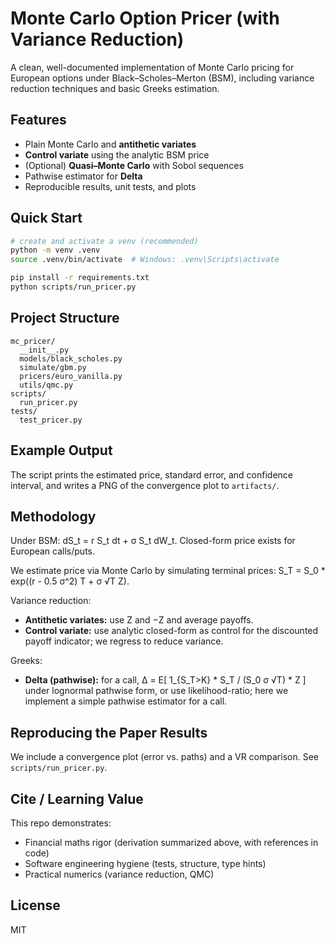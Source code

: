 # Monte Carlo Option Pricer (with Variance Reduction)

A clean, well-documented implementation of Monte Carlo pricing for European options under Black–Scholes–Merton (BSM), including variance reduction techniques and basic Greeks estimation.

## Features
- Plain Monte Carlo and **antithetic variates**
- **Control variate** using the analytic BSM price
- (Optional) **Quasi–Monte Carlo** with Sobol sequences
- Pathwise estimator for **Delta**
- Reproducible results, unit tests, and plots

## Quick Start
```bash
# create and activate a venv (recommended)
python -m venv .venv
source .venv/bin/activate  # Windows: .venv\Scripts\activate

pip install -r requirements.txt
python scripts/run_pricer.py
```

## Project Structure
```
mc_pricer/
  __init__.py
  models/black_scholes.py
  simulate/gbm.py
  pricers/euro_vanilla.py
  utils/qmc.py
scripts/
  run_pricer.py
tests/
  test_pricer.py
```

## Example Output
The script prints the estimated price, standard error, and confidence interval, and writes a PNG of the convergence plot to `artifacts/`.

## Methodology
Under BSM: dS_t = r S_t dt + σ S_t dW_t. Closed-form price exists for European calls/puts.

We estimate price via Monte Carlo by simulating terminal prices:
S_T = S_0 * exp((r - 0.5 σ^2) T + σ √T Z).

Variance reduction:
- **Antithetic variates:** use Z and −Z and average payoffs.
- **Control variate:** use analytic closed-form as control for the discounted payoff indicator; we regress to reduce variance.

Greeks:
- **Delta (pathwise):** for a call, Δ = E[ 1_{S_T>K} * S_T / (S_0 σ √T) * Z ] under lognormal pathwise form, or use likelihood-ratio; here we implement a simple pathwise estimator for a call.

## Reproducing the Paper Results
We include a convergence plot (error vs. paths) and a VR comparison. See `scripts/run_pricer.py`.

## Cite / Learning Value
This repo demonstrates:
- Financial maths rigor (derivation summarized above, with references in code)
- Software engineering hygiene (tests, structure, type hints)
- Practical numerics (variance reduction, QMC)

## License
MIT
